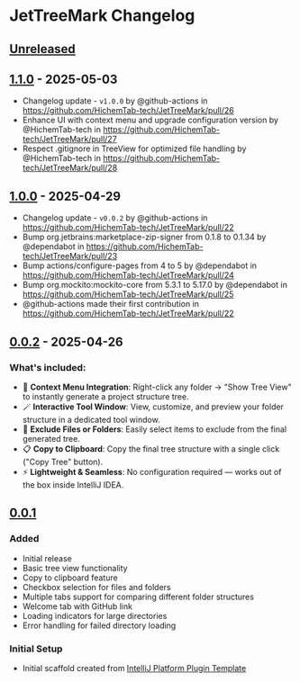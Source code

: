 <!-- Keep a Changelog guide -> https://keepachangelog.com -->

# JetTreeMark Changelog

## [Unreleased]

## [1.1.0] - 2025-05-03

- Changelog update - `v1.0.0` by @github-actions in https://github.com/HichemTab-tech/JetTreeMark/pull/26
- Enhance UI with context menu and upgrade configuration version by @HichemTab-tech in https://github.com/HichemTab-tech/JetTreeMark/pull/27
- Respect .gitignore in TreeView for optimized file handling by @HichemTab-tech in https://github.com/HichemTab-tech/JetTreeMark/pull/28

## [1.0.0] - 2025-04-29

- Changelog update - `v0.0.2` by @github-actions in https://github.com/HichemTab-tech/JetTreeMark/pull/22
- Bump org.jetbrains:marketplace-zip-signer from 0.1.8 to 0.1.34 by @dependabot in https://github.com/HichemTab-tech/JetTreeMark/pull/23
- Bump actions/configure-pages from 4 to 5 by @dependabot in https://github.com/HichemTab-tech/JetTreeMark/pull/24
- Bump org.mockito:mockito-core from 5.3.1 to 5.17.0 by @dependabot in https://github.com/HichemTab-tech/JetTreeMark/pull/25
- @github-actions made their first contribution in https://github.com/HichemTab-tech/JetTreeMark/pull/22

## [0.0.2] - 2025-04-26

### What's included:

- 📂 **Context Menu Integration**: Right-click any folder → "Show Tree View" to instantly generate a project structure tree.
- 🪄 **Interactive Tool Window**: View, customize, and preview your folder structure in a dedicated tool window.
- 🧹 **Exclude Files or Folders**: Easily select items to exclude from the final generated tree.
- 📋 **Copy to Clipboard**: Copy the final tree structure with a single click ("Copy Tree" button).
- ⚡ **Lightweight & Seamless**: No configuration required — works out of the box inside IntelliJ IDEA.

## [0.0.1]

### Added

- Initial release
- Basic tree view functionality
- Copy to clipboard feature
- Checkbox selection for files and folders
- Multiple tabs support for comparing different folder structures
- Welcome tab with GitHub link
- Loading indicators for large directories
- Error handling for failed directory loading

### Initial Setup

- Initial scaffold created from [IntelliJ Platform Plugin Template](https://github.com/JetBrains/intellij-platform-plugin-template)

[Unreleased]: https://github.com/HichemTab-tech/JetTreeMark/compare/v1.1.0...HEAD
[1.1.0]: https://github.com/HichemTab-tech/JetTreeMark/compare/v1.0.0...v1.1.0
[1.0.0]: https://github.com/HichemTab-tech/JetTreeMark/compare/v0.0.2...v1.0.0
[0.0.2]: https://github.com/HichemTab-tech/JetTreeMark/compare/v0.0.1...v0.0.2
[0.0.1]: https://github.com/HichemTab-tech/JetTreeMark/commits/v0.0.1
